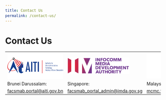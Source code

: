 ```yaml
---
title: Contact Us
permalink: /contact-us/
---
```

<div class="section-content">
  <style>
    .content table td, .content table th {
        border: none;
        border-width: 0 0 1px;
        padding: .5em .75em;
        vertical-align: top;
    }
  </style>
   <h1>Contact Us</h1>
   <table>
      <tbody>
         <tr>
            <td>
               <img alt="" src="/assets/images/AITI_logo.png" style="float: left; height: 84px; width: 200px;">
            </td>
            <td>
               <img alt="imda logo" src="/assets/images/IMDA_logo.png" style="height: 52px; width: 200px;">
            </td>
            <td> 
              <img alt="" height="84" width="199" src="/assets/images/logo_mcmc.png">
            </td>
         </tr>
         <tr>
            <td>
                Brunei Darussalam:
            </td>
            <td>
               Singapore:
            </td>
            <td>
                Malaysia
            </td>
         </tr>
         <tr>
            <td>
               <a href="mailto:facsmab.portal@aiti.gov.bn">facsmab.portal@aiti.gov.bn</a>
            </td>
            <td>
               <a href="mailto:facsmab_portal_admin@imda.gov.sg">facsmab_portal_admin@imda.gov.sg</a>
            </td>
            <td><a href="mailto:mcmc.facsmab@cmc.gov.my">mcmc.facsmab@cmc.gov.my</a></td>
         </tr>
      </tbody>
   </table>
</div>
